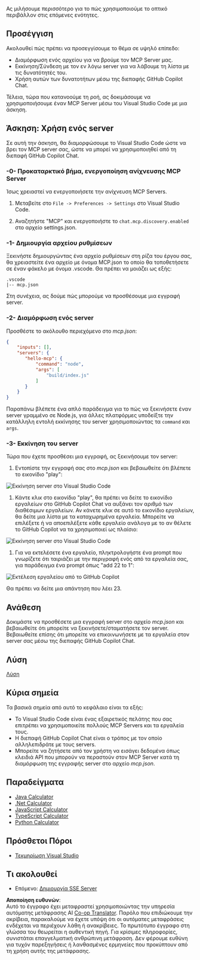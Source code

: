 <!--
CO_OP_TRANSLATOR_METADATA:
{
  "original_hash": "222e01c3002a33355806d60d558d9429",
  "translation_date": "2025-07-14T09:34:44+00:00",
  "source_file": "03-GettingStarted/04-vscode/README.md",
  "language_code": "el"
}
-->
Ας μιλήσουμε περισσότερο για το πώς χρησιμοποιούμε το οπτικό περιβάλλον στις επόμενες ενότητες.

## Προσέγγιση

Ακολουθεί πώς πρέπει να προσεγγίσουμε το θέμα σε υψηλό επίπεδο:

- Διαμόρφωση ενός αρχείου για να βρούμε τον MCP Server μας.
- Εκκίνηση/Σύνδεση με τον εν λόγω server για να λάβουμε τη λίστα με τις δυνατότητές του.
- Χρήση αυτών των δυνατοτήτων μέσω της διεπαφής GitHub Copilot Chat.

Τέλεια, τώρα που κατανοούμε τη ροή, ας δοκιμάσουμε να χρησιμοποιήσουμε έναν MCP Server μέσω του Visual Studio Code με μια άσκηση.

## Άσκηση: Χρήση ενός server

Σε αυτή την άσκηση, θα διαμορφώσουμε το Visual Studio Code ώστε να βρει τον MCP server σας, ώστε να μπορεί να χρησιμοποιηθεί από τη διεπαφή GitHub Copilot Chat.

### -0- Προκαταρκτικό βήμα, ενεργοποίηση ανίχνευσης MCP Server

Ίσως χρειαστεί να ενεργοποιήσετε την ανίχνευση MCP Servers.

1. Μεταβείτε στο `File -> Preferences -> Settings` στο Visual Studio Code.

1. Αναζητήστε "MCP" και ενεργοποιήστε το `chat.mcp.discovery.enabled` στο αρχείο settings.json.

### -1- Δημιουργία αρχείου ρυθμίσεων

Ξεκινήστε δημιουργώντας ένα αρχείο ρυθμίσεων στη ρίζα του έργου σας, θα χρειαστείτε ένα αρχείο με όνομα MCP.json το οποίο θα τοποθετήσετε σε έναν φάκελο με όνομα .vscode. Θα πρέπει να μοιάζει ως εξής:

```text
.vscode
|-- mcp.json
```

Στη συνέχεια, ας δούμε πώς μπορούμε να προσθέσουμε μια εγγραφή server.

### -2- Διαμόρφωση ενός server

Προσθέστε το ακόλουθο περιεχόμενο στο *mcp.json*:

```json
{
    "inputs": [],
    "servers": {
       "hello-mcp": {
           "command": "node",
           "args": [
               "build/index.js"
           ]
       }
    }
}
```

Παραπάνω βλέπετε ένα απλό παράδειγμα για το πώς να ξεκινήσετε έναν server γραμμένο σε Node.js, για άλλες πλατφόρμες υποδείξτε την κατάλληλη εντολή εκκίνησης του server χρησιμοποιώντας τα `command` και `args`.

### -3- Εκκίνηση του server

Τώρα που έχετε προσθέσει μια εγγραφή, ας ξεκινήσουμε τον server:

1. Εντοπίστε την εγγραφή σας στο *mcp.json* και βεβαιωθείτε ότι βλέπετε το εικονίδιο "play":

  ![Εκκίνηση server στο Visual Studio Code](../../../../translated_images/vscode-start-server.8e3c986612e3555de47e5b1e37b2f3020457eeb6a206568570fd74a17e3796ad.el.png)  

1. Κάντε κλικ στο εικονίδιο "play", θα πρέπει να δείτε το εικονίδιο εργαλείων στο GitHub Copilot Chat να αυξάνει τον αριθμό των διαθέσιμων εργαλείων. Αν κάνετε κλικ σε αυτό το εικονίδιο εργαλείων, θα δείτε μια λίστα με τα καταχωρημένα εργαλεία. Μπορείτε να επιλέξετε ή να αποεπιλέξετε κάθε εργαλείο ανάλογα με το αν θέλετε το GitHub Copilot να τα χρησιμοποιεί ως πλαίσιο:

  ![Εκκίνηση server στο Visual Studio Code](../../../../translated_images/vscode-tool.0b3bbea2fb7d8c26ddf573cad15ef654e55302a323267d8ee6bd742fe7df7fed.el.png)

1. Για να εκτελέσετε ένα εργαλείο, πληκτρολογήστε ένα prompt που γνωρίζετε ότι ταιριάζει με την περιγραφή ενός από τα εργαλεία σας, για παράδειγμα ένα prompt όπως "add 22 to 1":

  ![Εκτέλεση εργαλείου από το GitHub Copilot](../../../../translated_images/vscode-agent.d5a0e0b897331060518fe3f13907677ef52b879db98c64d68a38338608f3751e.el.png)

  Θα πρέπει να δείτε μια απάντηση που λέει 23.

## Ανάθεση

Δοκιμάστε να προσθέσετε μια εγγραφή server στο αρχείο *mcp.json* και βεβαιωθείτε ότι μπορείτε να ξεκινήσετε/σταματήσετε τον server. Βεβαιωθείτε επίσης ότι μπορείτε να επικοινωνήσετε με τα εργαλεία στον server σας μέσω της διεπαφής GitHub Copilot Chat.

## Λύση

[Λύση](./solution/README.md)

## Κύρια σημεία

Τα βασικά σημεία από αυτό το κεφάλαιο είναι τα εξής:

- Το Visual Studio Code είναι ένας εξαιρετικός πελάτης που σας επιτρέπει να χρησιμοποιείτε πολλούς MCP Servers και τα εργαλεία τους.
- Η διεπαφή GitHub Copilot Chat είναι ο τρόπος με τον οποίο αλληλεπιδράτε με τους servers.
- Μπορείτε να ζητήσετε από τον χρήστη να εισάγει δεδομένα όπως κλειδιά API που μπορούν να περαστούν στον MCP Server κατά τη διαμόρφωση της εγγραφής server στο αρχείο *mcp.json*.

## Παραδείγματα

- [Java Calculator](../samples/java/calculator/README.md)
- [.Net Calculator](../../../../03-GettingStarted/samples/csharp)
- [JavaScript Calculator](../samples/javascript/README.md)
- [TypeScript Calculator](../samples/typescript/README.md)
- [Python Calculator](../../../../03-GettingStarted/samples/python)

## Πρόσθετοι Πόροι

- [Τεκμηρίωση Visual Studio](https://code.visualstudio.com/docs/copilot/chat/mcp-servers)

## Τι ακολουθεί

- Επόμενο: [Δημιουργία SSE Server](../05-sse-server/README.md)

**Αποποίηση ευθυνών**:  
Αυτό το έγγραφο έχει μεταφραστεί χρησιμοποιώντας την υπηρεσία αυτόματης μετάφρασης AI [Co-op Translator](https://github.com/Azure/co-op-translator). Παρόλο που επιδιώκουμε την ακρίβεια, παρακαλούμε να έχετε υπόψη ότι οι αυτόματες μεταφράσεις ενδέχεται να περιέχουν λάθη ή ανακρίβειες. Το πρωτότυπο έγγραφο στη γλώσσα του θεωρείται η αυθεντική πηγή. Για κρίσιμες πληροφορίες, συνιστάται επαγγελματική ανθρώπινη μετάφραση. Δεν φέρουμε ευθύνη για τυχόν παρεξηγήσεις ή λανθασμένες ερμηνείες που προκύπτουν από τη χρήση αυτής της μετάφρασης.